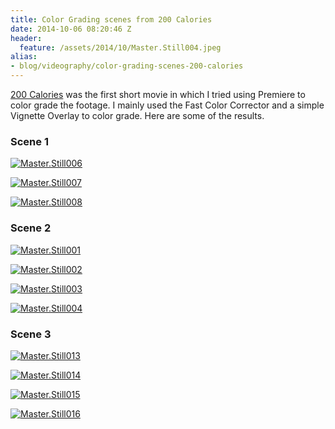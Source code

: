 ```yaml
---
title: Color Grading scenes from 200 Calories
date: 2014-10-06 08:20:46 Z
header:
  feature: /assets/2014/10/Master.Still004.jpeg
alias:
- blog/videography/color-grading-scenes-200-calories
---
```


[200 Calories](/200-calories-created-during-the-2880-film-festival/ "200 Calories, created during the 2880 Film Festival") was the first short movie in which I tried using Premiere to color grade the footage. I mainly used the Fast Color Corrector and a simple Vignette Overlay to color grade. Here are some of the results.

### Scene 1

[![Master.Still006](https://leolabs.imgix.net/assets/2014/10/Master.Still006.jpeg?max-w=700)](/assets/2014/10/Master.Still006.jpeg)

[![Master.Still007](https://leolabs.imgix.net/assets/2014/10/Master.Still007.jpeg?max-w=700)](/assets/2014/10/Master.Still007.jpeg)

[![Master.Still008](https://leolabs.imgix.net/assets/2014/10/Master.Still008.jpeg?max-w=700)](/assets/2014/10/Master.Still008.jpeg)

### Scene 2

[![Master.Still001](https://leolabs.imgix.net/assets/2014/10/Master.Still001.jpeg?max-w=700)](/assets/2014/10/Master.Still001.jpeg)

[![Master.Still002](https://leolabs.imgix.net/assets/2014/10/Master.Still002.jpeg?max-w=700)](/assets/2014/10/Master.Still002.jpeg)

[![Master.Still003](https://leolabs.imgix.net/assets/2014/10/Master.Still003.jpeg?max-w=700)](/assets/2014/10/Master.Still003.jpeg)

[![Master.Still004](https://leolabs.imgix.net/assets/2014/10/Master.Still004.jpeg?max-w=700)](/assets/2014/10/Master.Still004.jpeg)

### Scene 3

[![Master.Still013](https://leolabs.imgix.net/assets/2014/10/Master.Still013.jpeg?max-w=700)](/assets/2014/10/Master.Still013.jpeg)

[![Master.Still014](https://leolabs.imgix.net/assets/2014/10/Master.Still014.jpeg?max-w=700)](/assets/2014/10/Master.Still014.jpeg)

[![Master.Still015](https://leolabs.imgix.net/assets/2014/10/Master.Still015.jpeg?max-w=700)](/assets/2014/10/Master.Still015.jpeg)

[![Master.Still016](https://leolabs.imgix.net/assets/2014/10/Master.Still016.jpeg?max-w=700)](/assets/2014/10/Master.Still016.jpeg)
